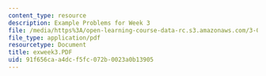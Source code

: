 ```yaml
---
content_type: resource
description: Example Problems for Week 3
file: /media/https%3A/open-learning-course-data-rc.s3.amazonaws.com/3-00-thermodynamics-of-materials-fall-2002/91f656caa4dcf5fc072b0023a0b13905_exweek3.PDF
file_type: application/pdf
resourcetype: Document
title: exweek3.PDF
uid: 91f656ca-a4dc-f5fc-072b-0023a0b13905
---
```

